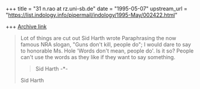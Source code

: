 +++
title = "31 n.rao at rz.uni-sb.de"
date = "1995-05-07"
upstream_url = "https://list.indology.info/pipermail/indology/1995-May/002422.html"

+++
[Archive link](https://list.indology.info/pipermail/indology/1995-May/002422.html)

>Lot of things are cut out
Sid Harth wrote
>     Paraphrasing the now famous NRA slogan, "Guns don't kill, people do";
>I would dare to say to honorable Ms. Hole 'Words don't mean, people do'.
Is it so? People can't use the words as they like if they want to say 
something. 
>   > Sid Harth
>   > -*-
>
>Sid Harth
>
>
> 
>






